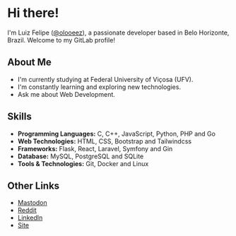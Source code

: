 # Hi there!

I'm Luiz Felipe ([@olooeez](https://gitlab.com/olooeez)), a passionate developer based in Belo Horizonte, Brazil. Welcome to my GitLab profile!

## About Me

- I'm currently studying at Federal University of Viçosa (UFV).
- I'm constantly learning and exploring new technologies.
- Ask me about Web Development.

## Skills

- **Programming Languages:** C, C++, JavaScript, Python, PHP and Go
- **Web Technologies:** HTML, CSS, Bootstrap and Tailwindcss
- **Frameworks:** Flask, React, Laravel, Symfony and Gin
- **Database:** MySQL, PostgreSQL and SQLite
- **Tools & Technologies:** Git, Docker and Linux

## Other Links

- [Mastodon](https://fosstodon.org/@olooeez)
- [Reddit](https://reddit.com/u/lureevar)
- [LinkedIn](https://linkedin.com/in/olooeez)
- [Site](https://olooeez.gitlab.io)
